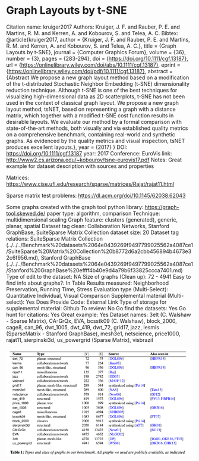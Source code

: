 # Graph Layouts by t-SNE

Citation name: kruiger2017
Authors: Kruiger, J. F. and Rauber, P. E. and Martins, R. M. and Kerren, A. and Kobourov, S. and Telea, A. C.
Bibtex: @article{kruiger2017,
author = {Kruiger, J. F. and Rauber, P. E. and Martins, R. M. and Kerren, A. and Kobourov, S. and Telea, A. C.},
title = {Graph Layouts by t-SNE},
journal = {Computer Graphics Forum},
volume = {36},
number = {3},
pages = {283-294},
doi = {https://doi.org/10.1111/cgf.13187},
url = {https://onlinelibrary.wiley.com/doi/abs/10.1111/cgf.13187},
eprint = {https://onlinelibrary.wiley.com/doi/pdf/10.1111/cgf.13187},
abstract = {Abstract We propose a new graph layout method based on a modification of the t-distributed Stochastic Neighbor Embedding (t-SNE) dimensionality reduction technique. Although t-SNE is one of the best techniques for visualizing high-dimensional data as 2D scatterplots, t-SNE has not been used in the context of classical graph layout. We propose a new graph layout method, tsNET, based on representing a graph with a distance matrix, which together with a modified t-SNE cost function results in desirable layouts. We evaluate our method by a formal comparison with state-of-the-art methods, both visually and via established quality metrics on a comprehensive benchmark, containing real-world and synthetic graphs. As evidenced by the quality metrics and visual inspection, tsNET produces excellent layouts.},
year = {2017}
}
DOI: https://doi.org/10.1111/cgf.13187
year: 2017
Conference: EuroVis
link: http://www2.cs.arizona.edu/~kobourov/tsne-eurovis17.pdf
Notes: Great example for dataset description with sources and properties

Matrices: https://www.cise.ufl.edu/research/sparse/matrices/Rajat/rajat11.html

Sparse matrix test problems:
https://dl.acm.org/doi/10.1145/62038.62043

Some graphs created with the graph tool python library: https://graph-tool.skewed.de/
paper type: algorithm, comparison
Technique: multidimensional scaling
Graph feature: clusters (generated), generic, planar, spatial
Dataset tag clean: Collaboration Networks, Stanford GraphBase, SuiteSparse Matrix Collection
dataset size: 20
Dataset tag relations: SuiteSparse Matrix Collection (../../../Benchmark%20datasets%2064e0439269f9497799025562a4087ce1/SuiteSparse%20Matrix%20Collection%20b8772d6a2cbb456894b4673e32c6f956.md), Stanford GraphBase (../../../Benchmark%20datasets%2064e0439269f9497799025562a4087ce1/Stanford%20GraphBase%20effff4b40e9d4a79b6f33825ccca7401.md)
Type of edit to the dataset: NA
Size of graphs (Clean up): 72 - 4941
Easy to find info about graphs?: In Table
Results measured: Neighborhood Preservation, Running Time, Stress
Evaluation type (Multi-Select): Quantitative Individual, Visual Comparison
Supplemental material (Multi-select): Yes
Does Provide Code: External Link
Type of storage for supplemental material: Github
To review: No
Go find the datasets: Yes
Go hunt for citations: Yes
Great example: Yes
Dataset names: 3elt (C. Walshaw - Sparse Matrix), CA-GrQx, EVA, bcsstk09 (C. Walshaw), block_2000, cage8, can_96, dwt_1005, dwt_419, dwt_72, grid17, jazz, lesmis (SparseMatrix - Stanford GraphBase), mesh3e1, netscience, price1000, rajat11, sierpinski3d, us_powergrid (Sparse Matrix), visbrazil

![Untitled](Graph%20Layouts%20by%20t-SNE%203af4ccbc89b547a38748745511744997/Untitled.png)